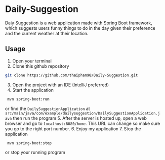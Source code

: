 # Daily-Suggestion

Daiy Suggestion is a web application made with Spring Boot framework, which suggests users funny things to do in the day given their preference and the current weather at their location.

## Usage

1. Open your terminal 
2. Clone this github repository
```bash
git clone https://github.com/thaipham98/Daily-Suggestion.git
```
3. Open the project with an IDE (IntelliJ preferred)
4. Start the application
```bash
 mvn spring-boot:run
```
or find the `DailySuggestionApplication` at `src/main/java/com/example/dailysuggestion/DailySuggestionApplication.java` then run the program
5. After the server is hosted up, open a web browser and go to `localhost:8080/home`. This URL can change so make sure you go to the right port number.
6. Enjoy my application
7. Stop the application 
```bash
 mvn spring-boot:stop
```
or stop your running program
